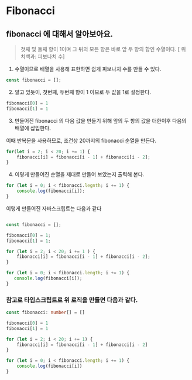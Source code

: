 # Fibonacci 

## fibonacci 에 대해서 알아보아요.

> 첫째 및 둘째 항이 1이며 그 뒤의 모든 항은 바로 앞 두 항의 합인 수열이다. [ 위치백과: 피보나치 수]

1) 수열이므로 배열을 사용해 표한하면 쉽게 피보나치 수를 만들 수 있다.

```javascript
const fibonacci = [];
```

2) 알고 있듯이, 첫번째, 두번째 항이 1 이므로  두 값을 1로 설정한다.

```javascript
fibonacci[0] = 1
fibonacci[1] = 1
```

3) 만들어진 fibonacci 의 다음 값을 만들기 위해 앞의 두 항의 값을 더한이후 다음의 배열에 삽입한다.

이때 반복문을 사용하므로, 조건상 20까지의 fibonacci 순열을 만든다.

```javascript
for(let i = 2; i < 20; i += 1) {
    fibonacci[i] = fibonacci[i - 1] + fibonacci[i - 2];
}
```

4) 이렇게 만들어진 순열을 제대로 만들어 보았는지 출력해 본다.

```javascript
for (let i = 0; i < fibonacci.legnth; i += 1) {
    console.log(fibonacci[i]);
}
```

이렇게 만들어진 자바스크립트는 다음과 같다

```javascript

const fibonacci = [];

fibonacci[0] = 1;
fibonacci[1] = 1;

for (let i = 2; i < 20; i += 1 ) {
    fibonacci[i] = fibonacci[i - 1] + fibonacci[i - 2];
}

for (let i = 0; i < fibonacci.length; i += 1) {
   console.log(fibonacci[i]);
} 

```

### 참고로 타입스크립트로 위 로직을 만들면 다음과 같다.

```typescript
const fibonacci: number[] = []

fibonacci[0] = 1
fibonacci[1] = 1

for (let i = 2; i < 20; i += 1) {
    fibonacci[i] = fibonacci[i - 1] + fibonacci[i - 2]
}

for (let i = 0; i < fibonacci.length; i += 1) {
    console.log(fibonacci[i])
}
```
